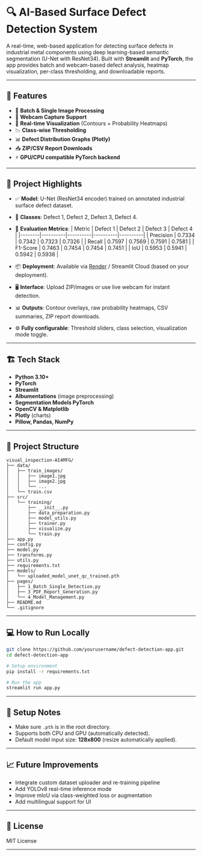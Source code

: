 
# 🔍 AI-Based Surface Defect Detection System

A real-time, web-based application for detecting surface defects in industrial metal components using deep learning-based semantic segmentation (U-Net with ResNet34). Built with **Streamlit** and **PyTorch**, the app provides batch and webcam-based defect analysis, heatmap visualization, per-class thresholding, and downloadable reports.

---

## 🚀 Features

- 🧾 **Batch & Single Image Processing**
- 📸 **Webcam Capture Support**
- 🎨 **Real-time Visualization** (Contours + Probability Heatmaps)
- 📉 **Class-wise Thresholding**
- 📊 **Defect Distribution Graphs (Plotly)**
- 📥 **ZIP/CSV Report Downloads**
- ⚡ **GPU/CPU compatible PyTorch backend**

---

## 📌 Project Highlights

- ✅ **Model**: U-Net (ResNet34 encoder) trained on annotated industrial surface defect dataset.
- 🧠 **Classes**: Defect 1, Defect 2, Defect 3, Defect 4.
- 🧪 **Evaluation Metrics**:
  | Metric | Defect 1 | Defect 2 | Defect 3 | Defect 4 |
  |--------|----------|----------|----------|----------|
  | Precision | 0.7334 | 0.7342 | 0.7323 | 0.7326 |
  | Recall    | 0.7597 | 0.7569 | 0.7591 | 0.7581 |
  | F1-Score  | 0.7463 | 0.7454 | 0.7454 | 0.7451 |
  | IoU       | 0.5953 | 0.5941 | 0.5942 | 0.5938 |

- 📦 **Deployment**: Available via [Render](https://render.com/) / Streamlit Cloud (based on your deployment).
- 🖥️ **Interface**: Upload ZIP/images or use live webcam for instant detection.
- 📊 **Outputs**: Contour overlays, raw probability heatmaps, CSV summaries, ZIP report downloads.
- ⚙️ **Fully configurable**: Threshold sliders, class selection, visualization mode toggle.

---

## 🏗️ Tech Stack

- **Python 3.10+**
- **PyTorch**
- **Streamlit**
- **Albumentations** (image preprocessing)
- **Segmentation Models PyTorch**
- **OpenCV & Matplotlib**
- **Plotly** (charts)
- **Pillow, Pandas, NumPy**

---

## 📂 Project Structure

```
visual_inspection-AI4MFG/
├── data/
│   ├── train_images/
│   │   ├── image1.jpg
│   │   ├── image2.jpg
│   │   └── ...
│   └── train.csv
├── src/
│   └── training/
│       ├── __init__.py
│       ├── data_preparation.py
│       ├── model_utils.py
│       ├── trainer.py
│       ├── visualize.py
│       └── train.py
├── app.py
├── config.py
├── model.py
├── transforms.py
├── utils.py
├── requirements.txt
├── models/
│   └── uploaded_model_unet_qc_trained.pth
├── pages/
│   ├── 1_Batch_Single_Detection.py
│   ├── 3_PDF_Report_Generation.py
│   └── 4_Model_Management.py
├── README.md
└── .gitignore
```

---

## 💻 How to Run Locally

```bash
git clone https://github.com/yourusername/defect-detection-app.git
cd defect-detection-app

# Setup environment
pip install -r requirements.txt

# Run the app
streamlit run app.py
```

---

## 🔧 Setup Notes

- Make sure `.pth` is in the root directory.
- Supports both CPU and GPU (automatically detected).
- Default model input size: **128x800** (resize automatically applied).

---

## 📈 Future Improvements

- Integrate custom dataset uploader and re-training pipeline
- Add YOLOv8 real-time inference mode
- Improve mIoU via class-weighted loss or augmentation
- Add multilingual support for UI

---

## 📜 License

MIT License

---
